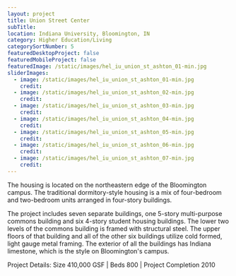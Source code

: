 ```yaml
---
layout: project
title: Union Street Center
subTitle:
location: Indiana University, Bloomington, IN
category: Higher Education/Living
categorySortNumber: 5
featuredDesktopProject: false
featuredMobileProject: false
featuredImage: /static/images/hel_iu_union_st_ashton_01-min.jpg
sliderImages:
  - image: /static/images/hel_iu_union_st_ashton_01-min.jpg
    credit:
  - image: /static/images/hel_iu_union_st_ashton_02-min.jpg
    credit:
  - image: /static/images/hel_iu_union_st_ashton_03-min.jpg
    credit:
  - image: /static/images/hel_iu_union_st_ashton_04-min.jpg
    credit:
  - image: /static/images/hel_iu_union_st_ashton_05-min.jpg
    credit:
  - image: /static/images/hel_iu_union_st_ashton_06-min.jpg
    credit:
  - image: /static/images/hel_iu_union_st_ashton_07-min.jpg
    credit:
---
```

The housing is located on the northeastern edge of the Bloomington campus.  The traditional dormitory-style housing is a mix of four-bedroom and two-bedroom units arranged in four-story buildings.  

The project includes seven separate buildings, one 5-story multi-purpose commons building and six 4-story student housing buildings.  The lower two levels of the commons building is framed with structural steel.  The upper floors of that building and all of the other six buildings utilize cold formed, light gauge metal framing.  The exterior of all the buildings has Indiana limestone, which is the style on Bloomington\'s campus.

Project Details:  Size 410,000 GSF | Beds 800 | Project Completion 2010























